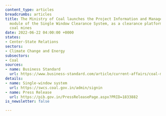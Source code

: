 ```yaml
---
content_type: articles
breadcrumbs: articles
title: The Ministry of Coal launches the Project Information and Management (PIM)
  module of the Single Window Clearance System, as a clearance platform for operationalising
  coal mines
date: 2022-06-22 04:00:00 +0000
states:
- Center-State Relations
sectors:
- Climate Change and Energy
subsectors:
- Coal
sources:
- name: Business Standard
  url: https://www.business-standard.com/article/current-affairs/coal-ministry-launches-pim-module-of-single-window-clearance-system-122061401276_1.html
details:
- name: Single-window system
  url: https://swcs.coal.gov.in/admin/signin
- name: Press Release
  url: https://pib.gov.in/PressReleasePage.aspx?PRID=1833882
is_newsletter: false

---
```

